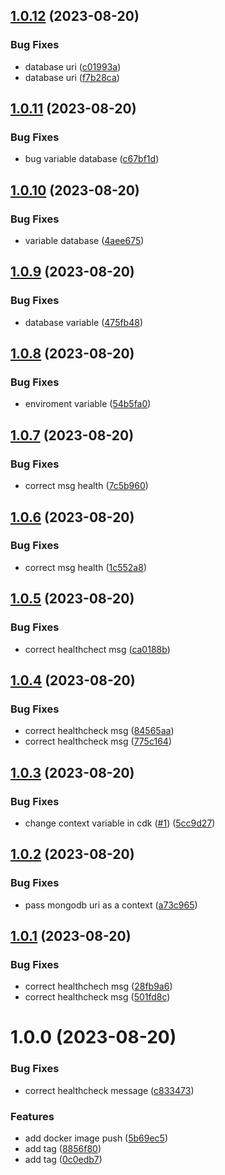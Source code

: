 ## [1.0.12](https://github.com/siobhanmt3/cdk-project/compare/v1.0.11...v1.0.12) (2023-08-20)


### Bug Fixes

* database uri ([c01993a](https://github.com/siobhanmt3/cdk-project/commit/c01993a38bd0a68961b9f185e38918e973185e49))
* database uri ([f7b28ca](https://github.com/siobhanmt3/cdk-project/commit/f7b28caca6c9f0ec6b7009956d6982c7693f7302))

## [1.0.11](https://github.com/siobhanmt3/cdk-project/compare/v1.0.10...v1.0.11) (2023-08-20)


### Bug Fixes

* bug variable database ([c67bf1d](https://github.com/siobhanmt3/cdk-project/commit/c67bf1d4f9d83aa65240bed5420633e9df5fc2fa))

## [1.0.10](https://github.com/siobhanmt3/cdk-project/compare/v1.0.9...v1.0.10) (2023-08-20)


### Bug Fixes

* variable database ([4aee675](https://github.com/siobhanmt3/cdk-project/commit/4aee6754e9d578a4cf1ff83b39457e7934a39d61))

## [1.0.9](https://github.com/siobhanmt3/cdk-project/compare/v1.0.8...v1.0.9) (2023-08-20)


### Bug Fixes

* database variable ([475fb48](https://github.com/siobhanmt3/cdk-project/commit/475fb48ff78798de2d71cce386891ff5bf4bbffb))

## [1.0.8](https://github.com/siobhanmt3/cdk-project/compare/v1.0.7...v1.0.8) (2023-08-20)


### Bug Fixes

* enviroment variable ([54b5fa0](https://github.com/siobhanmt3/cdk-project/commit/54b5fa0f67aa55f471d306a0d5b6c87be7f741eb))

## [1.0.7](https://github.com/siobhanmt3/cdk-project/compare/v1.0.6...v1.0.7) (2023-08-20)


### Bug Fixes

* correct msg health ([7c5b960](https://github.com/siobhanmt3/cdk-project/commit/7c5b960a7bfacc0dee67887e22a50e528781a7a3))

## [1.0.6](https://github.com/siobhanmt3/cdk-project/compare/v1.0.5...v1.0.6) (2023-08-20)


### Bug Fixes

* correct msg health ([1c552a8](https://github.com/siobhanmt3/cdk-project/commit/1c552a86ebed039cc9313706e4be0c076cfb914e))

## [1.0.5](https://github.com/siobhanmt3/cdk-project/compare/v1.0.4...v1.0.5) (2023-08-20)


### Bug Fixes

* correct healthchect msg ([ca0188b](https://github.com/siobhanmt3/cdk-project/commit/ca0188bf5abb90b85285c2265232df198d15a82d))

## [1.0.4](https://github.com/siobhanmt3/cdk-project/compare/v1.0.3...v1.0.4) (2023-08-20)


### Bug Fixes

* correct healthcheck msg ([84565aa](https://github.com/siobhanmt3/cdk-project/commit/84565aa696d52d4af58803de9122f6ef2d2e8e25))
* correct healthcheck msg ([775c164](https://github.com/siobhanmt3/cdk-project/commit/775c164fa956c728aa4d65bc5e6a010c702748cd))

## [1.0.3](https://github.com/siobhanmt3/cdk-project/compare/v1.0.2...v1.0.3) (2023-08-20)


### Bug Fixes

* change context variable in cdk ([#1](https://github.com/siobhanmt3/cdk-project/issues/1)) ([5cc9d27](https://github.com/siobhanmt3/cdk-project/commit/5cc9d2769abdea794014f80c1178a4fc10c280b3))

## [1.0.2](https://github.com/siobhanmt3/cdk-project/compare/v1.0.1...v1.0.2) (2023-08-20)


### Bug Fixes

* pass mongodb uri as a context ([a73c965](https://github.com/siobhanmt3/cdk-project/commit/a73c96588ec3dfa0f82247d8aadab4689957be6a))

## [1.0.1](https://github.com/siobhanmt3/cdk-project/compare/v1.0.0...v1.0.1) (2023-08-20)


### Bug Fixes

* correct healthchech msg ([28fb9a6](https://github.com/siobhanmt3/cdk-project/commit/28fb9a634c3eedd888808d9c71881e39a2552a0d))
* correct healthcheck msg ([501fd8c](https://github.com/siobhanmt3/cdk-project/commit/501fd8c5336d43d1cc72e2ed0e25ec6b3d72f8fa))

# 1.0.0 (2023-08-20)


### Bug Fixes

* correct healthcheck message ([c833473](https://github.com/siobhanmt3/cdk-project/commit/c8334730b5954f2bfda6978b38ecbb6874585766))


### Features

* add docker image push ([5b69ec5](https://github.com/siobhanmt3/cdk-project/commit/5b69ec5a7e7977af8cd5ffce5ea320ef18d55747))
* add tag ([8856f80](https://github.com/siobhanmt3/cdk-project/commit/8856f807ac408b729b8113f7716e370ddf0e0620))
* add tag ([0c0edb7](https://github.com/siobhanmt3/cdk-project/commit/0c0edb704adb5e2b91b228f6eeb1128de7621cfb))
